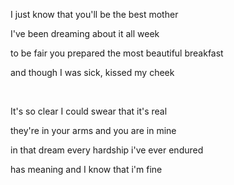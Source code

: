 I just know that you'll be the best mother

I've been dreaming about it all week

to be fair you prepared the most beautiful breakfast

and though I was sick, kissed my cheek

&nbsp;

It's so clear I could swear that it's real

they're in your arms and you are in mine

in that dream every hardship i've ever endured

has meaning and I know that i'm fine
